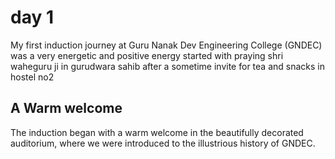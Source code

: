 # day 1
My first induction journey at Guru Nanak Dev Engineering College (GNDEC) was a very energetic and positive energy started with praying shri waheguru ji in gurudwara sahib after a sometime invite for tea and snacks in hostel no2
## A Warm welcome ##
The induction began with a warm welcome in the beautifully decorated auditorium, where we were introduced to the illustrious history of GNDEC. 

